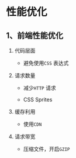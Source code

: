 # 性能优化

## 1、前端性能优化

1. 代码层面

    + 避免使用`CSS` 表达式

2. 请求数量
    
    + 减少`HTTP` 请求

    + CSS Sprites

3. 缓存利用

    + 使用`CDN`

4. 请求带宽

    + 压缩文件，开启`GZIP`
